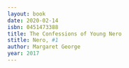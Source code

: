 ```yaml
---
layout: book
date: 2020-02-14
isbn: 0451473388
title: The Confessions of Young Nero 
stitle: Nero, #1
author: Margaret George
year: 2017
---
```

